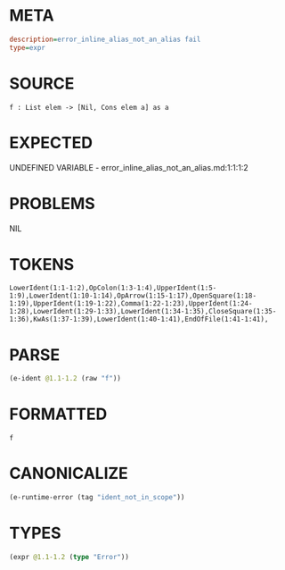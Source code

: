 # META
~~~ini
description=error_inline_alias_not_an_alias fail
type=expr
~~~
# SOURCE
~~~roc
f : List elem -> [Nil, Cons elem a] as a
~~~
# EXPECTED
UNDEFINED VARIABLE - error_inline_alias_not_an_alias.md:1:1:1:2
# PROBLEMS
NIL
# TOKENS
~~~zig
LowerIdent(1:1-1:2),OpColon(1:3-1:4),UpperIdent(1:5-1:9),LowerIdent(1:10-1:14),OpArrow(1:15-1:17),OpenSquare(1:18-1:19),UpperIdent(1:19-1:22),Comma(1:22-1:23),UpperIdent(1:24-1:28),LowerIdent(1:29-1:33),LowerIdent(1:34-1:35),CloseSquare(1:35-1:36),KwAs(1:37-1:39),LowerIdent(1:40-1:41),EndOfFile(1:41-1:41),
~~~
# PARSE
~~~clojure
(e-ident @1.1-1.2 (raw "f"))
~~~
# FORMATTED
~~~roc
f
~~~
# CANONICALIZE
~~~clojure
(e-runtime-error (tag "ident_not_in_scope"))
~~~
# TYPES
~~~clojure
(expr @1.1-1.2 (type "Error"))
~~~
